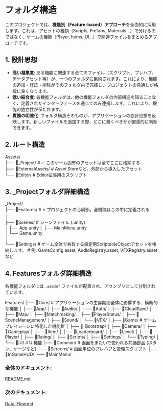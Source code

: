# **フォルダ構造**

このプロジェクトでは、**機能別（Feature-based）アプローチ**を全面的に採用します。これは、アセットの種類（Scripts, Prefabs, Materials...）で分けるのではなく、ゲームの機能（Player, Items, UI...）で関連ファイルをまとめるアプローチです。

## **1\. 設計思想**

* **高い凝集度**: ある機能に関連する全てのファイル（スクリプト、プレハブ、データアセット等）が、一つのフォルダに集約されます。これにより、機能の追加・修正・削除がそのフォルダ内で完結し、プロジェクトの見通しが格段に良くなります。  
* **低い結合度**: 各機能フォルダは、他の機能フォルダの内部構造を知ることなく、定義されたインターフェースを通じてのみ連携します。これにより、機能の独立性が保たれます。  
* **責務の明確化**: フォルダ構造そのものが、アプリケーションの設計思想を反映します。新しいファイルを追加する際、どこに置くべきかが直感的に判断できます。

## **2\. ルート構造**

Assets/  
├── 📂\_Project/      \# ✅ このゲーム固有のアセットは全てここに格納する  
├── 📂ExternalAssets/  \# Asset Storeなど、外部から導入したアセット  
└── 📂Editor/        \# Editor拡張用のスクリプト

## 3. _Projectフォルダ詳細構造

_Project/  
├── 📂Features/         # ⭐ プロジェクトの心臓部。全機能はこの中に定義される  
│  
├── 📂Scenes/           # シーンファイル (.unity)  
│   ├── App.unity
│   ├── MainMenu.unity  
│   └── Game.unity  
│  
└── 📂Settings/         # ゲーム全体で共有する設定用ScriptableObjectアセットを格納します。
    # 例: GameConfig.asset, AudioRegistry.asset, VFXRegistry.assetなど

## **4\. Featuresフォルダ詳細構造**

各機能フォルダには `.asmdef` ファイルが配置され、アセンブリとして分割されています。

Features/
├── 📂Core/                 # アプリケーションの生存期間全体に影響する、横断的な機能
│   ├── 📂App/
│   ├── 📂Audio/
│   ├── 📂Auth/
│   ├── 📂CloudSave/
│   ├── 📂Map/
│   ├── 📂Matchmaking/
│   ├── 📂PlayerStatus/
│   ├── 📂SceneManagement/
│   ├── 📂Sound/
│   └── 📂VFX/
│
├── 📂Game/                 # ゲームプレイシーンに特化した機能群
│   ├── 📂_Bootstrap/
│   ├── 📂Camera/
│   ├── 📂Gameplay/
│   ├── 📂Item/
│   ├── 📂Leaderboard/
│   ├── 📂Level/
│   ├── 📂Player/
│   ├── 📂Rating/
│   ├── 📂Scripts/
│   ├── 📂Settings/
│   └── 📂Typing/
│
└── 📂UI/                   # UI機能
    ├── 📂Common/             # 画面をまたいで使われる共通部品 (ボタン、ゲージなど)
    └── 📂Screens/            # 画面単位のプレハブと管理スクリプト
        ├── 📂InGameHUD/
        └── 📂MainMenu/

### **全体のドキュメント:**　
[README.md](./README.md)
### **次のドキュメント:**
[Data-Flow.md](./Data-Flow.md)